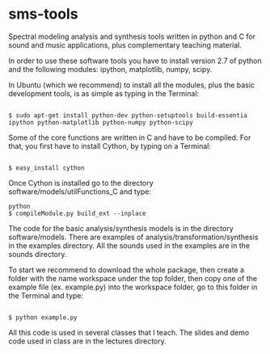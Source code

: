 sms-tools
========= 

<p>Spectral modeling analysis and synthesis tools written in python
and C for sound and music applications, plus complementary teaching
material.</p>

<p>In order to use these software tools you have to install version 2.7
of python and the following modules: ipython, matplotlib, numpy,
scipy. 
</p>
<p>
In Ubuntu (which we recommend) to install all the modules, plus the basic development tools, is as simple as typing in 
the Terminal:</p>
<p>
<code class="western">
$ sudo apt-get install python-dev python-setuptools build-essentia ipython python-matplotlib python-numpy python-scipy
</code>
</p>
<p>Some of the core functions are written in C and have to be compiled. For that,
you first have to install Cython, by typing on a Terminal: </p>
<p>
<code class="western">
$ easy_install cython
</code>
</p>
Once Cython is installed go to the directory
software/models/utilFunctions_C and type:</p>
<p>
<code class="western">python
$ compileModule.py build_ext --inplace </code>
</p>

<p>The code for the basic analysis/synthesis models is in the
directory software/models. There are examples of analysis/transformation/synthesis in the
examples directory. All the sounds used in the examples are in the
sounds directory.</p>

<p>To start we recommend to download the whole package, then create a folder with the name workspace 
under the top folder, then copy one of the example file (ex. example.py) into the workspace folder, go to this folder in the Terminal and type: </p>
<code class="western">
$ python example.py </code>
</p>

<p>All this code is used in several classes that I teach. The slides
and demo code used in class are in the lectures directory.</p>

